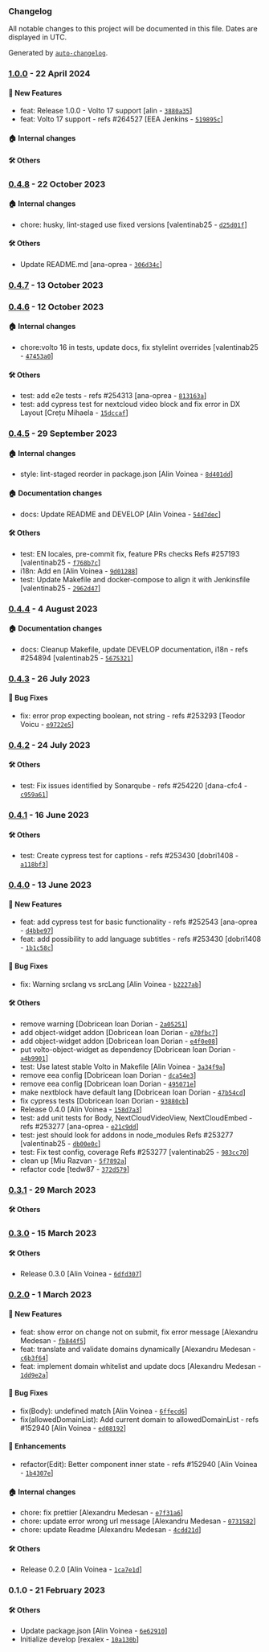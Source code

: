 ### Changelog

All notable changes to this project will be documented in this file. Dates are displayed in UTC.

Generated by [`auto-changelog`](https://github.com/CookPete/auto-changelog).

### [1.0.0](https://github.com/eea/volto-nextcloud-video-block/compare/0.4.8...1.0.0) - 22 April 2024

#### :rocket: New Features

- feat: Release 1.0.0 - Volto 17 support [alin - [`3880a35`](https://github.com/eea/volto-nextcloud-video-block/commit/3880a35ccc3814d81b028b16d7b7eaa9562dff32)]
- feat: Volto 17 support - refs #264527 [EEA Jenkins - [`519895c`](https://github.com/eea/volto-nextcloud-video-block/commit/519895c5c9cb6dff969075f01e5eb9c977947115)]

#### :house: Internal changes


#### :hammer_and_wrench: Others

### [0.4.8](https://github.com/eea/volto-nextcloud-video-block/compare/0.4.7...0.4.8) - 22 October 2023

#### :house: Internal changes

- chore: husky, lint-staged use fixed versions [valentinab25 - [`d25d01f`](https://github.com/eea/volto-nextcloud-video-block/commit/d25d01ff07e8619cb3cd37124a8a31ad87c23d48)]

#### :hammer_and_wrench: Others

- Update README.md [ana-oprea - [`306d34c`](https://github.com/eea/volto-nextcloud-video-block/commit/306d34cbb0c6073a9d310b2aed0535fd7bcb65ed)]
### [0.4.7](https://github.com/eea/volto-nextcloud-video-block/compare/0.4.6...0.4.7) - 13 October 2023

### [0.4.6](https://github.com/eea/volto-nextcloud-video-block/compare/0.4.5...0.4.6) - 12 October 2023

#### :house: Internal changes

- chore:volto 16 in tests, update docs, fix stylelint overrides [valentinab25 - [`47453a0`](https://github.com/eea/volto-nextcloud-video-block/commit/47453a016eac882b84e4807ce16ca7048b2d4d19)]

#### :hammer_and_wrench: Others

- test: add e2e tests - refs #254313 [ana-oprea - [`813163a`](https://github.com/eea/volto-nextcloud-video-block/commit/813163a7d5b1f4fb865cc3364c9ffb4ab7236ca1)]
- test: add cypress test for nextcloud video block and fix error in DX Layout [Crețu Mihaela - [`15dccaf`](https://github.com/eea/volto-nextcloud-video-block/commit/15dccafce3c4ebefff2d75d592ad30b2c14c5f90)]
### [0.4.5](https://github.com/eea/volto-nextcloud-video-block/compare/0.4.4...0.4.5) - 29 September 2023

#### :house: Internal changes

- style: lint-staged reorder in package.json [Alin Voinea - [`8d401dd`](https://github.com/eea/volto-nextcloud-video-block/commit/8d401ddf8061d3fe971a16f9b2643f532f28e685)]

#### :house: Documentation changes

- docs: Update README and DEVELOP [Alin Voinea - [`54d7dec`](https://github.com/eea/volto-nextcloud-video-block/commit/54d7dec9d5aecfc38e8e0a3c059836b3bc1f776a)]

#### :hammer_and_wrench: Others

- test: EN locales, pre-commit fix, feature PRs checks Refs #257193 [valentinab25 - [`f768b7c`](https://github.com/eea/volto-nextcloud-video-block/commit/f768b7ccda394e8f260c95f3f1a71819ea4bba88)]
- i18n: Add en [Alin Voinea - [`9d01288`](https://github.com/eea/volto-nextcloud-video-block/commit/9d0128842887d397d8115fa075d27d8e66b4cbf5)]
- test: Update Makefile and docker-compose to align it with Jenkinsfile [valentinab25 - [`2962d47`](https://github.com/eea/volto-nextcloud-video-block/commit/2962d476c1e82f59dd2698161ea953305a750538)]
### [0.4.4](https://github.com/eea/volto-nextcloud-video-block/compare/0.4.3...0.4.4) - 4 August 2023

#### :house: Documentation changes

- docs: Cleanup Makefile, update DEVELOP documentation, i18n - refs #254894 [valentinab25 - [`5675321`](https://github.com/eea/volto-nextcloud-video-block/commit/56753214ff5ef5466bf12c29bf8b6b1467d0469e)]

### [0.4.3](https://github.com/eea/volto-nextcloud-video-block/compare/0.4.2...0.4.3) - 26 July 2023

#### :bug: Bug Fixes

- fix: error prop expecting boolean, not string - refs #253293 [Teodor Voicu - [`e9722e5`](https://github.com/eea/volto-nextcloud-video-block/commit/e9722e5585273921e52e5012d89004984a4b075f)]

### [0.4.2](https://github.com/eea/volto-nextcloud-video-block/compare/0.4.1...0.4.2) - 24 July 2023

#### :hammer_and_wrench: Others

- test: Fix issues identified by Sonarqube - refs #254220 [dana-cfc4 - [`c959a61`](https://github.com/eea/volto-nextcloud-video-block/commit/c959a61fe15781ee0a500c688ade813495107039)]
### [0.4.1](https://github.com/eea/volto-nextcloud-video-block/compare/0.4.0...0.4.1) - 16 June 2023

#### :hammer_and_wrench: Others

- test: Create cypress test for captions - refs #253430 [dobri1408 - [`a118bf3`](https://github.com/eea/volto-nextcloud-video-block/commit/a118bf34183387a2eae93894d679ca4b10765de2)]
### [0.4.0](https://github.com/eea/volto-nextcloud-video-block/compare/0.3.1...0.4.0) - 13 June 2023

#### :rocket: New Features

- feat: add cypress test for basic functionality - refs #252543 [ana-oprea - [`d4bbe97`](https://github.com/eea/volto-nextcloud-video-block/commit/d4bbe97886a02087968ff6cadb5479913fe2c37e)]
- feat: add possibility to add language subtitles - refs #253430 [dobri1408 - [`1b1c58c`](https://github.com/eea/volto-nextcloud-video-block/commit/1b1c58c3cfb75277ccf857e3e6f7f7e0ceba4f9a)]

#### :bug: Bug Fixes

- fix: Warning srclang vs srcLang [Alin Voinea - [`b2227ab`](https://github.com/eea/volto-nextcloud-video-block/commit/b2227abe62885cf57520d6bdb280287792102c68)]

#### :hammer_and_wrench: Others

- remove warning [Dobricean Ioan Dorian - [`2a05251`](https://github.com/eea/volto-nextcloud-video-block/commit/2a0525190f112dd7cdcb3b882347e2e630c525bd)]
- add object-widget addon [Dobricean Ioan Dorian - [`e70fbc7`](https://github.com/eea/volto-nextcloud-video-block/commit/e70fbc7f2316c1c82b4945e59d05663dcba6da5e)]
- add object-widget addon [Dobricean Ioan Dorian - [`e4f0e08`](https://github.com/eea/volto-nextcloud-video-block/commit/e4f0e08841b114cc769e9eb69a38cb172088a614)]
- put volto-object-widget as dependency [Dobricean Ioan Dorian - [`a4b9901`](https://github.com/eea/volto-nextcloud-video-block/commit/a4b99011474ac6ebba7fc0c7c158bb33a50a498e)]
- test: Use latest stable Volto in Makefile [Alin Voinea - [`3a34f9a`](https://github.com/eea/volto-nextcloud-video-block/commit/3a34f9a80dce0dc7fdff144abc81419ebcb55406)]
- remove eea config [Dobricean Ioan Dorian - [`dca54e3`](https://github.com/eea/volto-nextcloud-video-block/commit/dca54e38e4bdf8bfe99e22ec64cd83e1b1c4bd2b)]
- remove eea config [Dobricean Ioan Dorian - [`495071e`](https://github.com/eea/volto-nextcloud-video-block/commit/495071e61196a551ce7deab189473b097a6f7c21)]
- make nextblock have default lang [Dobricean Ioan Dorian - [`47b54cd`](https://github.com/eea/volto-nextcloud-video-block/commit/47b54cd8e2042c5ae58f9d43c6fe4961d7d92048)]
- fix cypress tests [Dobricean Ioan Dorian - [`93880cb`](https://github.com/eea/volto-nextcloud-video-block/commit/93880cb6030cf1a50b0754cc1351ebb53f9e421c)]
- Release 0.4.0 [Alin Voinea - [`158d7a3`](https://github.com/eea/volto-nextcloud-video-block/commit/158d7a33bb5bce60c48af36e5810b01fd29992bd)]
- test: add unit tests for Body, NextCloudVideoView, NextCloudEmbed - refs #253277 [ana-oprea - [`e21c9dd`](https://github.com/eea/volto-nextcloud-video-block/commit/e21c9dded8b8a30062dabdaf92fd44395cb5eb61)]
- test: jest should look for addons in node_modules Refs #253277 [valentinab25 - [`db00e0c`](https://github.com/eea/volto-nextcloud-video-block/commit/db00e0c80f4c8df87fb51958b5fd39836f705c05)]
- test: Fix test config, coverage Refs #253277 [valentinab25 - [`983cc70`](https://github.com/eea/volto-nextcloud-video-block/commit/983cc701d747b05300c838f69c79242fda3349af)]
- clean up [Miu Razvan - [`5f7892a`](https://github.com/eea/volto-nextcloud-video-block/commit/5f7892aef352facb7f3552c6bf9f5219b1426c8f)]
- refactor code [tedw87 - [`372d579`](https://github.com/eea/volto-nextcloud-video-block/commit/372d57993276386befa998a237cef5910d30a32f)]
### [0.3.1](https://github.com/eea/volto-nextcloud-video-block/compare/0.3.0...0.3.1) - 29 March 2023

#### :hammer_and_wrench: Others

### [0.3.0](https://github.com/eea/volto-nextcloud-video-block/compare/0.2.0...0.3.0) - 15 March 2023

#### :hammer_and_wrench: Others

- Release 0.3.0 [Alin Voinea - [`6dfd307`](https://github.com/eea/volto-nextcloud-video-block/commit/6dfd307b49edcc6ac9aa32fe8d89527c75a0e31c)]
### [0.2.0](https://github.com/eea/volto-nextcloud-video-block/compare/0.1.0...0.2.0) - 1 March 2023

#### :rocket: New Features

- feat: show error on change not on submit, fix error message [Alexandru Medesan - [`fb844f5`](https://github.com/eea/volto-nextcloud-video-block/commit/fb844f5993a18be473ce5cc7de17e60862c1ed12)]
- feat: translate and validate domains dynamically [Alexandru Medesan - [`c6b3f64`](https://github.com/eea/volto-nextcloud-video-block/commit/c6b3f64e718d7c562ee0c84e823c35e89910a5d5)]
- feat: implement domain whitelist and update docs [Alexandru Medesan - [`1dd9e2a`](https://github.com/eea/volto-nextcloud-video-block/commit/1dd9e2ac2f12cd05342867841a38017462b3e18f)]

#### :bug: Bug Fixes

- fix(Body): undefined match [Alin Voinea - [`6ffecd6`](https://github.com/eea/volto-nextcloud-video-block/commit/6ffecd69df0ab86c5461dfe129d722a3e6c5ef40)]
- fix(allowedDomainList): Add current domain to allowedDomainList - refs #152940 [Alin Voinea - [`ed08192`](https://github.com/eea/volto-nextcloud-video-block/commit/ed08192cb7d8c28b0c243978d225f9860a163418)]

#### :nail_care: Enhancements

- refactor(Edit): Better component inner state - refs #152940 [Alin Voinea - [`1b4307e`](https://github.com/eea/volto-nextcloud-video-block/commit/1b4307efbdc58c2aa2b65fcb3775927938c1eb9f)]

#### :house: Internal changes

- chore: fix prettier [Alexandru Medesan - [`e7f31a6`](https://github.com/eea/volto-nextcloud-video-block/commit/e7f31a6c18d2836ef7569884e8a2f75f7bed2992)]
- chore: update error wrong url message [Alexandru Medesan - [`0731582`](https://github.com/eea/volto-nextcloud-video-block/commit/0731582beedfb94527363540f2c62a22d03f9825)]
- chore: update Readme [Alexandru Medesan - [`4cdd21d`](https://github.com/eea/volto-nextcloud-video-block/commit/4cdd21d37533b0a0506bd28992e49d4b5e19fc6a)]

#### :hammer_and_wrench: Others

- Release 0.2.0 [Alin Voinea - [`1ca7e1d`](https://github.com/eea/volto-nextcloud-video-block/commit/1ca7e1de4e60a0ca3ecb37b648c9df64b4e9857d)]
### 0.1.0 - 21 February 2023

#### :hammer_and_wrench: Others

- Update package.json [Alin Voinea - [`6e62910`](https://github.com/eea/volto-nextcloud-video-block/commit/6e62910b224c3586e6676c1d3c0849ec08dd8cdb)]
- Initialize develop [rexalex - [`10a130b`](https://github.com/eea/volto-nextcloud-video-block/commit/10a130bb7c9605edde1c784ae64a1955b0101fce)]
